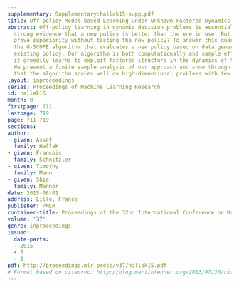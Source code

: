 ```yaml
---
supplementary: Supplementary:hallak15-supp.pdf
title: Off-policy Model-based Learning under Unknown Factored Dynamics
abstract: Off-policy learning in dynamic decision problems is essential for providing
  strong evidence that a new policy is better than the one in use. But how can we
  prove superiority without testing the new policy? To answer this question, we introduce
  the G-SCOPE algorithm that evaluates a new policy based on data generated by the
  existing policy. Our algorithm is both computationally and sample efficient because
  it greedily learns to exploit factored structure in the dynamics of the environment.
  We present a finite sample analysis of our approach and show through experiments
  that the algorithm scales well on high-dimensional problems with few samples.
layout: inproceedings
series: Proceedings of Machine Learning Research
id: hallak15
month: 0
firstpage: 711
lastpage: 719
page: 711-719
sections: 
author:
- given: Assaf
  family: Hallak
- given: Francois
  family: Schnitzler
- given: Timothy
  family: Mann
- given: Shie
  family: Mannor
date: 2015-06-01
address: Lille, France
publisher: PMLR
container-title: Proceedings of the 32nd International Conference on Machine Learning
volume: '37'
genre: inproceedings
issued:
  date-parts:
  - 2015
  - 6
  - 1
pdf: http://proceedings.mlr.press/v37/hallak15.pdf
# Format based on citeproc: http://blog.martinfenner.org/2013/07/30/citeproc-yaml-for-bibliographies/
---
```

